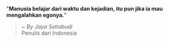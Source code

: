 "**Manusia belajar dari waktu dan kejadian, itu pun jika ia mau mengalahkan egonya.**"

> ~ _By Jaya Setiabudi_  
Penulis dari Indonesia
